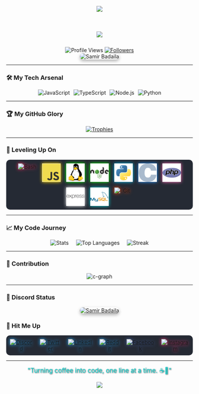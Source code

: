 <p align="center">
  <img src="https://capsule-render.vercel.app/api?type=waving&color=gradient&height=60&section=header"/>
</p>

<h1 align="center">
  <img src="https://readme-typing-svg.demolab.com/?font=Architects+Daughter&size=25&pause=1000&color=FF5722&center=true&vCenter=true&width=500&lines=Hey+there+%F0%9F%91%8B;I%27m+Samir+Badaila.;Backend+Wizard+%F0%9F%94%A7+Crafting+APIs.;Web+Scraping+%7C+Automation+%7C+Bots.;Scaling+Code+with+Node.js+%2B+MongoDB.;From+Idea+to+Deployment+%E2%9C%85">
</h1>

<div align="center">
  <img src="https://komarev.com/ghpvc/?username=notsopreety&label=Profile%20Views&color=ff2e63&style=flat-square" alt="Profile Views" />
  <a href="https://github.com/notsopreety">
    <img src="https://img.shields.io/github/followers/notsopreety?label=Followers&style=social&color=ff2e63" alt="Followers" />
  </a>
</div>

<div align="center">
  <img src="https://cardivo.vercel.app/api?name=Samir%20Badaila&description=Dev%20Enthusiast%20•%20Always%20Learning%20and%20Building&image=https://samirb.com.np/assets/authors/samir-badaila.jpg&backgroundColor=%23f0f4f8&pattern=floatingCogs&colorPattern=%23d1e3f0&fontColor=%23223a5e&iconColor=%235c7caa&github=notsopreety&twitter=notsopreety&linkedin=samirbadaila&instagram=notsopreety&site=samirbadaila.com.np" alt="Samir Badaila" width="400" style="border-radius: 15px; box-shadow: 0 4px 8px rgba(0,0,0,0.3);" />
</div>


---

### 🛠️ My Tech Arsenal
<div align="center" style="display: flex; flex-wrap: wrap; justify-content: center; gap: 10px;">
  <img src="https://img.shields.io/badge/JavaScript-%23F7DF1E?style=for-the-badge&logo=javascript&logoColor=black&color=ffd700" alt="JavaScript" />
  <img src="https://img.shields.io/badge/TypeScript-%23007ACC?style=for-the-badge&logo=typescript&logoColor=white&color=1e90ff" alt="TypeScript" />
  <img src="https://img.shields.io/badge/Node.js-%23339933?style=for-the-badge&logo=node.js&logoColor=white&color=00ff00" alt="Node.js" />
  <img src="https://img.shields.io/badge/Python-%233776AB?style=for-the-badge&logo=python&logoColor=white&color=00b7eb" alt="Python" />
</div>

---

### 🏆 My GitHub Glory
<div align="center">
  <a href="https://github.com/lucthienphong1120/github-trophies">
    <img src="https://github-trophies.vercel.app/?username=notsopreety&theme=dracula&no-frame=true&column=6&margin-w=15" alt="Trophies" />
  </a>
</div>

---

### 🌟 Leveling Up On
<div align="center" style="display: flex; flex-wrap: wrap; justify-content: center; gap: 15px; background: #252a34; padding: 10px; border-radius: 10px;">
  <img src="https://www.vectorlogo.zone/logos/gnu_bash/gnu_bash-icon.svg" alt="Bash" width="50" height="50" style="filter: drop-shadow(0 0 5px #ff2e63);" />
  <img src="https://raw.githubusercontent.com/devicons/devicon/master/icons/javascript/javascript-original.svg" alt="JavaScript" width="50" height="50" style="filter: drop-shadow(0 0 5px #ffd700);" />
  <img src="https://raw.githubusercontent.com/devicons/devicon/master/icons/linux/linux-original.svg" alt="Linux" width="50" height="50" style="filter: drop-shadow(0 0 5px #00ff00);" />
  <img src="https://raw.githubusercontent.com/devicons/devicon/master/icons/nodejs/nodejs-original-wordmark.svg" alt="Node.js" width="50" height="50" style="filter: drop-shadow(0 0 5px #00ff00);" />
  <img src="https://raw.githubusercontent.com/devicons/devicon/master/icons/python/python-original.svg" alt="Python" width="50" height="50" style="filter: drop-shadow(0 0 5px #00b7eb);" />
  <img src="https://raw.githubusercontent.com/devicons/devicon/master/icons/c/c-original.svg" alt="C" width="50" height="50" style="filter: drop-shadow(0 0 5px #1e90ff);" />
  <img src="https://raw.githubusercontent.com/devicons/devicon/master/icons/php/php-original.svg" alt="PHP" width="50" height="50" style="filter: drop-shadow(0 0 5px #ff69b4);" />
  <img src="https://raw.githubusercontent.com/devicons/devicon/master/icons/express/express-original-wordmark.svg" alt="Express" width="50" height="50" style="filter: drop-shadow(0 0 5px #fff);" />
  <img src="https://raw.githubusercontent.com/devicons/devicon/master/icons/mysql/mysql-original-wordmark.svg" alt="MySQL" width="50" height="50" style="filter: drop-shadow(0 0 5px #00ced1);" />
  <img src="https://www.vectorlogo.zone/logos/git-scm/git-scm-icon.svg" alt="Git" width="50" height="50" style="filter: drop-shadow(0 0 5px #ff4500);" />
</div>

---

### 📈 My Code Journey
<div align="center" style="display: flex; flex-wrap: wrap; justify-content: center; gap: 20px;">
  <img src="https://github-readme-stats.vercel.app/api?username=notsopreety&show_icons=true&theme=midnight-purple&hide_border=true&bg_color=1a1b27" alt="Stats" />
  <img src="https://github-readme-stats.vercel.app/api/top-langs?username=notsopreety&show_icons=true&theme=midnight-purple&hide_border=true&layout=compact&bg_color=1a1b27" alt="Top Languages" />
  <img src="https://github-readme-streak-stats.herokuapp.com/?user=notsopreety&theme=midnight-purple&hide_border=true&background=1a1b27" alt="Streak" />
</div>

------

### 🌟 Contribution
<div align="center">
    <img src="https://github-readme-activity-graph.vercel.app/graph?username=notsopreety&theme=react-dark&area=true&radius=20&days=30&custom_title=My%20This%20Month%20Contribution%20Graph" alt="c-graph" />
</div>

---
### 🔎 Discord Status
<div align="center">
  <a href="https://discord.com/users/931511745284038696" target="_blank">
    <img src="https://lanyard.cnrad.dev/api/931511745284038696" alt="Samir Badaila" style="border-radius: 15px; box-shadow: 0 4px 8px rgba(0,0,0,0.3);" />
  </a>
</div>


### 📲 Hit Me Up
<div align="center" style="display: flex; justify-content: center; gap: 20px; background: #252a34; padding: 10px; border-radius: 10px;">
  <a href="https://discord.com/users/931511745284038696" target="_blank">
    <img src="https://raw.githubusercontent.com/rahuldkjain/github-profile-readme-generator/master/src/images/icons/Social/discord.svg" alt="Discord" height="40" width="50" style="filter: drop-shadow(0 0 5px #1da1f2);" />
  </a>
  <a href="https://twitter.com/notsopreety" target="_blank">
    <img src="https://raw.githubusercontent.com/rahuldkjain/github-profile-readme-generator/master/src/images/icons/Social/twitter.svg" alt="Twitter" height="40" width="50" style="filter: drop-shadow(0 0 5px #1da1f2);" />
  </a>
  <a href="https://www.linkedin.com/in/samirbadaila" target="_blank">
    <img src="https://raw.githubusercontent.com/rahuldkjain/github-profile-readme-generator/master/src/images/icons/Social/linked-in-alt.svg" alt="LinkedIn" height="40" width="50" style="filter: drop-shadow(0 0 5px #1da1f2);" />
  </a>
  <a href="https://www.reddit.com/user/notsopreety/" target="_blank">
    <img src="https://raw.githubusercontent.com/rahuldkjain/github-profile-readme-generator/master/src/images/icons/Social/reddit.svg" alt="Reddit" height="40" width="50" style="filter: drop-shadow(0 0 5px #1da1f2);" />
  </a>
  <a href="https://fb.com/dev.samir.xyz" target="_blank">
    <img src="https://raw.githubusercontent.com/rahuldkjain/github-profile-readme-generator/master/src/images/icons/Social/facebook.svg" alt="Facebook" height="40" width="50" style="filter: drop-shadow(0 0 5px #3b5998);" />
  </a>
  <a href="https://instagram.com/samirxyzz" target="_blank">
    <img src="https://raw.githubusercontent.com/rahuldkjain/github-profile-readme-generator/master/src/images/icons/Social/instagram.svg" alt="Instagram" height="40" width="50" style="filter: drop-shadow(0 0 5px #e1306c);" />
  </a>
</div>

---

<div align="center" style="color: #08d9d6; font-size: 1.2em; text-shadow: 1px 1px 3px #333;">
  "Turning coffee into code, one line at a time. ☕🚀"
</div>


<p align="center">
  <img src="https://capsule-render.vercel.app/api?type=waving&color=gradient&height=60&section=footer"/>
</p>
